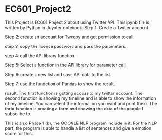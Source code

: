 # EC601_Project2
This Project is EC601 Project 2 about using Twitter API.
This ipynb file is written by Python in Juypter notebook. 
Step 1: Create a Twitter account

Step 2: create an account for Tweepy and get permission to call.

step 3: copy the license password and pass the parameters.

step 4: call the API library function.

Step 5: Select a function in the API library for parameter call.

Step 6: create a new list and save API data to the list.

Step 7: use the fundction of Pandas to show the result.

result: 
The first function is getting access to my twitter account. 
The second function is showing my timeline and is able to show the information of my timeline. You can select the information you want and print them.
The thrid function is creating a form and showing the data of the people I subscribe to.

This is also Phase 1 (b), the GOOGLE NLP program include in it. For the NLP part, the program is able to handle a list of sentences and give a emotion score for this.
